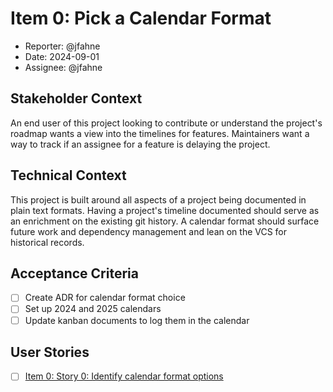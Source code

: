 # Item 0: Pick a Calendar Format<!-- Required -->

* Reporter: @jfahne <!-- Comma separated list of authors. Required -->
* Date: 2024-09-01 <!-- Date of most recent update. Required -->
* Assignee: @jfahne <!-- User currently working on todo. Optional -->

## Stakeholder Context <!-- Required -->

An end user of this project looking to contribute or understand the project's roadmap wants a view
into the timelines for features. Maintainers want a way to track if an assignee for a feature is
delaying the project.

## Technical Context <!-- Required -->

This project is built around all aspects of a project being documented in plain text formats.
Having a project's timeline documented should serve as an enrichment on the existing git
history. A calendar format should surface future work and dependency management and lean on
the VCS for historical records.

## Acceptance Criteria <!-- Required -->

- [ ] Create ADR for calendar format choice
- [ ] Set up 2024 and 2025 calendars
- [ ] Update kanban documents to log them in the calendar

## User Stories

- [ ] [Item 0: Story 0: Identify calendar format options](../3_user_story_backlog/itm_0_0_identify_calendar_format_options.md)
